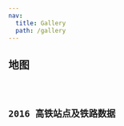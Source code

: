 ```yaml
---
nav:
  title: Gallery
  path: /gallery
---
```


## 地图

<code src= './index.tsx'>

## 2016 高铁站点及铁路数据

<code src='../highSpeedRail/index.tsx'>
